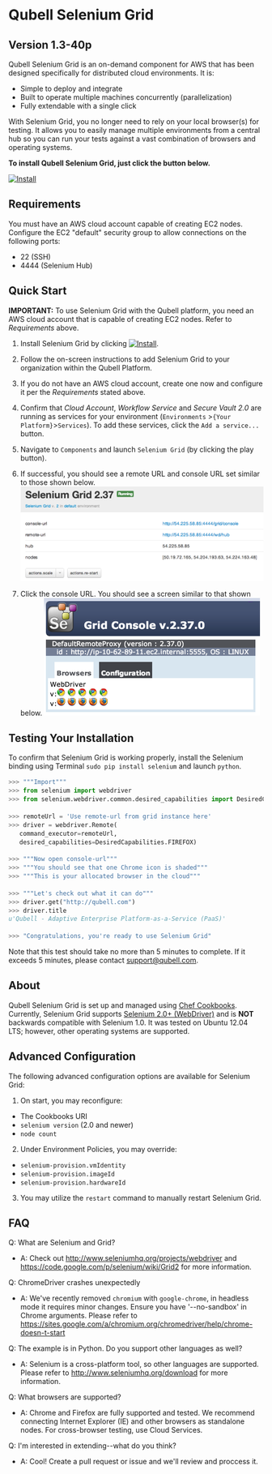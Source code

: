 Qubell Selenium Grid
====================
Version 1.3-40p
---------------
Qubell Selenium Grid is an on-demand component for AWS that has been designed specifically for distributed cloud environments. It is:

- Simple to deploy and integrate
- Built to operate multiple machines concurrently (parallelization)
- Fully extendable with a single click

With Selenium Grid, you no longer need to rely on your local browser(s) for testing. It allows you to easily manage multiple environments from a central hub so you can run your tests against a vast combination of browsers and operating systems.

**To install Qubell Selenium Grid, just click the button below.**

[![Install](https://raw.github.com/qubell-bazaar/component-skeleton/master/img/install.png)](https://express.qubell.com/applications/upload?metadataUrl=https://raw.github.com/qubell-bazaar/component-selenium-grid/1.3-40p/meta.yml)

Requirements
------------
You must have an AWS cloud account capable of creating EC2 nodes. Configure the EC2 "default" security group to allow connections on the following ports:
- 22 (SSH)
- 4444 (Selenium Hub)

Quick Start
-----------
**IMPORTANT:** To use Selenium Grid with the Qubell platform, you need an AWS cloud account that is capable of creating EC2 nodes. Refer to *Requirements* above.

1. Install Selenium Grid by clicking  [![Install](https://raw.github.com/qubell-bazaar/component-skeleton/master/img/install.png)](https://express.qubell.com/applications/upload?metadataUrl=https://raw.github.com/qubell-bazaar/component-selenium-grid/1.3-40p/meta.yml).

2. Follow the on-screen instructions to add Selenium Grid to your organization within the Qubell Platform.

3. If you do not have an AWS cloud account, create one now and configure it per the *Requirements* stated above.

4. Confirm that *Cloud Account*, *Workflow Service* and *Secure Vault 2.0* are running as services for your environment (`Environments` >`{Your Platform}`>`Services`). To add these services, click the `Add a service...` button.

5. Navigate to `Components` and launch `Selenium Grid` (by clicking the play button).

6. If successful, you should see a remote URL and console URL set similar to those shown below.
![Running Grid Component](_resources/GridComponent.png)

7. Click the console URL. You should see a screen similar to that shown below.
![Selenium Grid Console](_resources/GridConsole.png)

Testing Your Installation
-------------------------
To confirm that Selenium Grid is working properly, install the Selenium binding using Terminal `sudo pip install selenium` 
and launch `python`.

``` python
>>> """Import"""
>>> from selenium import webdriver
>>> from selenium.webdriver.common.desired_capabilities import DesiredCapabilities

>>> remoteUrl = 'Use remote-url from grid instance here'
>>> driver = webdriver.Remote(
   command_executor=remoteUrl,
   desired_capabilities=DesiredCapabilities.FIREFOX)

>>> """Now open console-url"""
>>> """You should see that one Chrome icon is shaded"""
>>> """This is your allocated browser in the cloud"""

>>> """Let's check out what it can do"""
>>> driver.get("http://qubell.com")
>>> driver.title
u'Qubell - Adaptive Enterprise Platform-as-a-Service (PaaS)'

>>> "Congratulations, you're ready to use Selenium Grid"
```

Note that this test should take no more than 5 minutes to complete. If it exceeds 5 minutes, please contact [support@qubell.com](support@qubell.com).

About
--------------
Qubell Selenium Grid is set up and managed using [Chef Cookbooks](https://docs.getchef.com/essentials_cookbooks.html).
Currently, Selenium Grid supports [Selenium 2.0+ (WebDriver)](http://docs.seleniumhq.org/docs/03_webdriver.jsp) and is **NOT** backwards compatible with Selenium 1.0. It was tested on Ubuntu 12.04 LTS; however, other operating systems are supported.

Advanced Configuration
----------------------
The following advanced configuration options are available for Selenium Grid:

1. On start, you may reconfigure:
 - The Cookbooks URI
 - ``selenium version`` (2.0 and newer)
 - ``node count``

2. Under Environment Policies, you may override:
 - `selenium-provision.vmIdentity`
 - `selenium-provision.imageId`
 - `selenium-provision.hardwareId`
  
3. You may utilize the `restart` command to manually restart Selenium Grid.

FAQ
---
Q: What are Selenium and Grid?
 - A: Check out http://www.seleniumhq.org/projects/webdriver and https://code.google.com/p/selenium/wiki/Grid2 for more
 information.

Q: ChromeDriver crashes unexpectedly
 - A: We've recently removed `chromium` with `google-chrome`, in headless mode it requires minor changes.
 Ensure you have '--no-sandbox' in Chrome arguments. Please refer to https://sites.google.com/a/chromium.org/chromedriver/help/chrome-doesn-t-start

Q: The example is in Python. Do you support other languages as well?
 - A: Selenium is a cross-platform tool, so other languages are supported. Please refer to 
 http://www.seleniumhq.org/download for more information.

Q: What browsers are supported?
 - A: Chrome and Firefox are fully supported and tested. We recommend connecting Internet Explorer (IE) and other browsers 
 as standalone nodes. For cross-browser testing, use Cloud Services.

Q: I'm interested in extending--what do you think?
 - A: Cool! Create a pull request or issue and we'll review and proccess it.